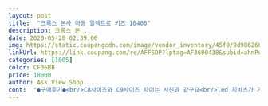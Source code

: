 ```yaml
---
layout: post 
title:  "크록스 본사 아동 일렉트로 키즈 10400" 
description: 크록스 본 ..
date: 2020-05-20 02:39:06 
img: https://static.coupangcdn.com/image/vendor_inventory/45f0/9d9862663636f2f673e5c29ef16994907f90ba937002202b787f4dec0156.jpg 
linkUrl: https://link.coupang.com/re/AFFSDP?lptag=AF3600438&subid=ahnPublicAsk&pageKey=277101586&itemId=877744434&vendorItemId=70700996237&traceid=V0-113-9dbe325d316ad5d3 
categories: [1005] 
color: CF36BB 
price: 18000 
author: Ask View Shop 
cont:  "●구매후기●<br/>C8사이즈와 C9사이즈 차이는 사진과 같구요<br/>led 지비츠가 가격이 사악하지만 그래도 한 시즌 아이에게 행복을 주니 과감하게 구매했습니다<br/>가볍고 시원해서 남자아이들에게 딱이죠<br/>강추합니다<br/>걸어다녀도 안불편해해요<br/>너무 귀여워요<br/>너무 싸게 잘산것 같아요<br/>둘째아이 여름신발 미리 구매했어요<br/>매년 사이즈 하나씩만 올려주면 딱일듯 합니다<br/>불편한신발 정색하는아이라 좀 큰듯하게 주문했어요<br/>색상도 두가지라 이뿌네요<br/>스트랩이 발뒤꿈치를 잡아줘서 헐떡거리지 않아요<br/>신겨보고 너무 커서 교환할까했는데<br/>아들발이 넙적발이라 크록스가 제일 편해보여요<br/>올해 6살 나이키160딱 맞아요<br/>우리아이 오동통 발이에요<br/>우리아이 포켓몬을 좋아해요 신발이 귀여워졌어요<br/>운동화 나이키120 아주 딱 맞는아이에요<br/>이써서 벗겨지거나 헐떡이진 않아요<br/>이제 130으로 갈아타야하는시기에요<br/>작년에 18개월 아들이 크록스 C8사이즈 잘 신고 다녀서 올해는 C10사이즈로 준비했다가 너무 커서 다시 C9사이즈로 구매했어요(지금은 28개월)<br/>저렴한 걸로 구입해서 지비츠를 예쁘게 달아주자 생각했죠<br/>지비츠는 원래 있던거 달아 봤어요<br/>크록스신겨보니 좀 마니 크긴한데 스트랩밴드가<br/>혼자 신고 벗기 편해요<br/>" 
---
```

